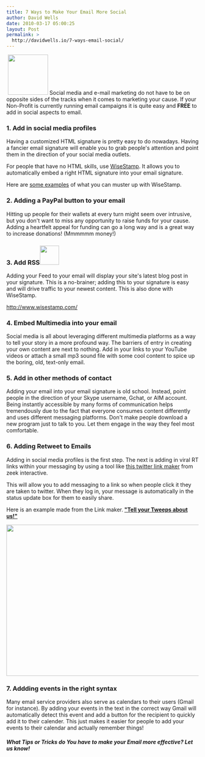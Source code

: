 ```yaml
---
title: 7 Ways to Make Your Email More Social
author: David Wells
date: 2010-03-17 05:00:25
layout: Post
permalink: >
  http://davidwells.io/7-ways-email-social/
---
```

<a href="http://www.davidwells.tv/wp-content/uploads/2010/04/emailIcon.png"><img class="size-thumbnail wp-image-1483 alignleft" style="margin-left: 4px; margin-right: 4px;" title="emailIcon" src="http://www.davidwells.tv/wp-content/uploads/2010/03/emailIcon-150x150.png" alt="" width="105" height="105" /></a>Social media and e-mail marketing do not have to be on opposite sides of the tracks when it comes to marketing your cause. If your Non-Profit is currently running email campaigns it is quite easy and <strong>FREE</strong> to add in social aspects to email.
<h3>1. Add in social media profiles</h3>
Having a customized HTML signature is pretty easy to do nowadays. Having a fancier email signature will enable you to grab people's attention and point them in the direction of your social media outlets.

For people that have no HTML skills, use <a href="http://www.wisestamp.com/">WiseStamp</a>. It allows you to automatically embed a right HTML signature into your email signature.
<!--more-->
Here are <a href="http://wisestamp.com/goodies/category/signature-examples/">some examples</a> of what you can muster up with WiseStamp.

<h3>2. Adding a PayPal button to your email</h3>
Hitting up people for their wallets at every turn might seem over intrusive, but you don't want to miss any opportunity to raise funds for your cause. Adding a heartfelt appeal for funding can go a long way and is a great way to increase donations! (Mmmmmm money!)
<h3>3. Add RSS<img class="alignright" title="rss" src="http://www.davidwells.tv/wp-content/plugins/wp-thumbie/timthumb.php?src=/wp-content/uploads/2010/03/rss-150x150.png&amp;w=50&amp;h=50&amp;zc=1" alt="" width="50" height="50" /></h3>
Adding your Feed to your email will display your site's latest blog post in your signature. This is a no-brainer; adding this to your signature is easy and will drive traffic to your newest content. This is also done with WiseStamp.

<a href="http://www.wisestamp.com/">http://www.wisestamp.com/</a>
<h3>4. Embed Multimedia into your email</h3>
Social media is all about leveraging different multimedia platforms as a way to tell your story in a more profound way. The barriers of entry in creating your own content are next to nothing. Add in your links to your YouTube videos or attach a small mp3 sound file with some cool content to spice up the boring, old, text-only email.
<h3>5. Add in other methods of contact</h3>
Adding your email into your email signature is old school. Instead, point people in the direction of your Skype username, Gchat, or AIM account. Being instantly accessible by many forms of communication helps tremendously due to the fact that everyone consumes content differently and uses different messaging platforms. Don't make people download a new program just to talk to you. Let them engage in the way they feel most comfortable.
<h3>6. Adding Retweet to Emails</h3>
Adding in social media profiles is the first step. The next is adding in viral RT links within your messaging by using a tool like <a href=" http://zeek.com/create-a-status-update-url-for-twitter/">this twitter link maker</a> from zeek interactive.

This will allow you to add messaging to a link so when people click it they are taken to twitter. When they log in, your message is automatically in the status update box for them to easily share.

Here is an example made from the Link maker.<strong> <a href="http://tinyurl.com/yhkdaxe">"Tell your Tweeps about us!"</a></strong>
<p style="text-align: center;"><a href="http://www.davidwells.tv/wp-content/uploads/2010/03/zeek.png"><img class="aligncenter size-full wp-image-912" title="zeek" src="http://www.davidwells.tv/wp-content/uploads/2010/03/zeek.png" alt="" width="520" height="395" /></a></p>

<h3>7. Addding events in the right syntax</h3>
Many email service providers also serve as calendars to their users (Gmail for instance). By adding your events in the text in the correct way Gmail will automatically detect this event and add a button for the recipient to quickly add it to their calender. This just makes it easier for people to add your events to their calendar and actually remember things!
<h5>What Tips or Tricks do You have to make your Email more effective? Let us know!</h5>
